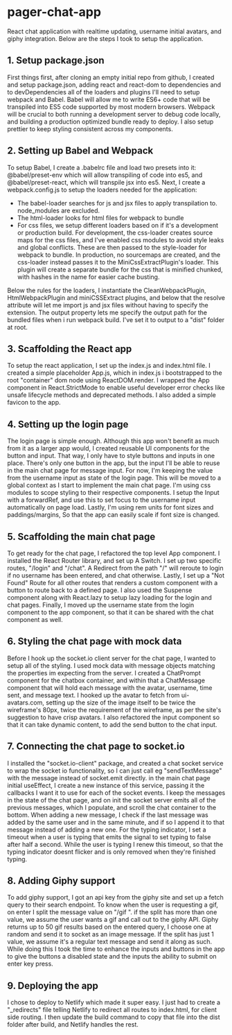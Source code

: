 # pager-chat-app

React chat application with realtime updating, username initial avatars, and giphy integration. Below are the steps I took to setup the application.

## 1. Setup package.json

First things first, after cloning an empty initial repo from github, I created and setup package.json, adding react and react-dom to dependencies and to devDependencies all of the loaders and plugins I'll need to setup webpack and Babel. Babel will allow me to write ES6+ code that will be transpiled into ES5 code supported by most modern browsers. Webpack will be crucial to both running a development server to debug code locally, and building a production optimized bundle ready to deploy. I also setup prettier to keep styling consistent across my components.

## 2. Setting up Babel and Webpack

To setup Babel, I create a .babelrc file and load two presets into it: @babel/preset-env which will allow transpiling of code into es5, and @babel/preset-react, which will transpile jsx into es5. Next, I create a webpack.config.js to setup the loaders needed for the application:

- The babel-loader searches for js and jsx files to apply transpilation to. node_modules are excluded.
- The html-loader looks for html files for webpack to bundle
- For css files, we setup different loaders based on if it's a development or production build. For development, the css-loader creates source maps for the css files, and I've enabled css modules to avoid style leaks and global conflicts. These are then passed to the style-loader for webpack to bundle. In production, no sourcemaps are created, and the css-loader instead passes it to the MiniCssExtractPlugin's loader. This plugin will create a separate bundle for the css that is minified chunked, with hashes in the name for easier cache busting.

Below the rules for the loaders, I instantiate the CleanWebpackPlugin, HtmlWebpackPlugin and miniCSSExtract plugins, and below that the resolve attribute will let me import js and jsx files without having to specify the extension. The output property lets me specify the output path for the bundled files when i run webpack build. I've set it to output to a "dist" folder at root.

## 3. Scaffolding the React app

To setup the react application, I set up the index.js and index.html file. I created a simple placeholder App.js, which in index.js i bootstrapped to the root "container" dom node using ReactDOM.render. I wrapped the App component in React.StrictMode to enable useful developer error checks like unsafe lifecycle methods and deprecated methods. I also added a simple favicon to the app.

## 4. Setting up the login page

The login page is simple enough. Although this app won't benefit as much from it as a larger app would, I created reusable UI components for the button and input. That way, I only have to style buttons and inputs in one place. There's only one button in the app, but the input I'll be able to reuse in the main chat page for message input. For now, I'm keeping the value from the username input as state of the login page. This will be moved to a global context as I start to implement the main chat page. I'm using css modules to scope styling to their respective components. I setup the Input with a forwardRef, and use this to set focus to the username input automatically on page load. Lastly, I'm using rem units for font sizes and paddings/margins, So that the app can easily scale if font size is changed.

## 5. Scaffolding the main chat page

To get ready for the chat page, I refactored the top level App component. I installed the React Router library, and set up A Switch. I set up two specific routes, "/login" and "/chat". A Redirect from the path "/" will reroute to login if no username has been entered, and chat otherwise. Lastly, I set up a "Not Found" Route for all other routes that renders a custom component with a button to route back to a defined page. I also used the Suspense component along with React.lazy to setup lazy loading for the login and chat pages. Finally, I moved up the username state from the login component to the app component, so that it can be shared with the chat component as well.

## 6. Styling the chat page with mock data

Before I hook up the socket.io client server for the chat page, I wanted to setup all of the styling. I used mock data with message objects matching the properties im expecting from the server. I created a ChatPrompt component for the chatbox container, and within that a ChatMessage component that will hold each message with the avatar, username, time sent, and message text. I hooked up the avatar to fetch from ui-avatars.com, setting up the size of the image itself to be twice the wireframe's 80px, twice the requirement of the wireframe, as per the site's suggestion to have crisp avatars. I also refactored the input component so that it can take dynamic content, to add the send button to the chat input.

## 7. Connecting the chat page to socket.io

I installed the "socket.io-client" package, and created a chat socket service to wrap the socket io functionality, so I can just call eg "sendTextMessage" with the message instead of socket.emit directly. in the main chat page initial useEffect, I create a new instance of this service, passing it the callbacks I want it to use for each of the socket events. I keep the messages in the state of the chat page, and on init the socket server emits all of the previous messages, which I populate, and scroll the chat container to the bottom. When adding a new message, I check if the last message was added by the same user and in the same minute, and if so I append it to that message instead of adding a new one. For the typing indicator, I set a timeout when a user is typing that emits the signal to set typing to false after half a second. While the user is typing I renew this timeout, so that the typing indicator doesnt flicker and is only removed when they're finished typing.

## 8. Adding Giphy support

To add giphy support, I got an api key from the giphy site and set up a fetch query to their search endpoint. To know when the user is requesting a gif, on enter I split the message value on "/gif ". if the split has more than one value, we assume the user wants a gif and call out to the giphy API. Giphy returns up to 50 gif results based on the entered query, I choose one at random and send it to socket as an image message. If the split has just 1 value, we assume it's a regular text message and send it along as such. While doing this I took the time to enhance the inputs and buttons in the app to give the buttons a disabled state and the inputs the ability to submit on enter key press.

## 9. Deploying the app

I chose to deploy to Netlify which made it super easy. I just had to create a "\_redirects" file telling Netlify to redirect all routes to index.html, for client side routing. I then update the build command to copy that file into the dist folder after build, and Netlify handles the rest.
